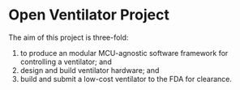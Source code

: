 # Open Ventilator Project

The aim of this project is three-fold:

1) to produce an modular MCU-agnostic software framework for controlling a ventilator; and
2) design and build ventilator hardware; and
3) build and submit a low-cost ventilator to the FDA for clearance.


